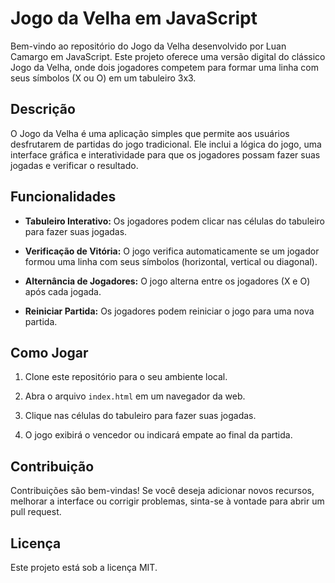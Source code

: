 # Jogo da Velha em JavaScript

Bem-vindo ao repositório do Jogo da Velha desenvolvido por Luan Camargo em JavaScript. Este projeto oferece uma versão digital do clássico Jogo da Velha, onde dois jogadores competem para formar uma linha com seus símbolos (X ou O) em um tabuleiro 3x3.

## Descrição

O Jogo da Velha é uma aplicação simples que permite aos usuários desfrutarem de partidas do jogo tradicional. Ele inclui a lógica do jogo, uma interface gráfica e interatividade para que os jogadores possam fazer suas jogadas e verificar o resultado.

## Funcionalidades

- **Tabuleiro Interativo:** Os jogadores podem clicar nas células do tabuleiro para fazer suas jogadas.
  
- **Verificação de Vitória:** O jogo verifica automaticamente se um jogador formou uma linha com seus símbolos (horizontal, vertical ou diagonal).

- **Alternância de Jogadores:** O jogo alterna entre os jogadores (X e O) após cada jogada.

- **Reiniciar Partida:** Os jogadores podem reiniciar o jogo para uma nova partida.

## Como Jogar

1. Clone este repositório para o seu ambiente local.
   
2. Abra o arquivo `index.html` em um navegador da web.
   
3. Clique nas células do tabuleiro para fazer suas jogadas.
   
4. O jogo exibirá o vencedor ou indicará empate ao final da partida.

## Contribuição

Contribuições são bem-vindas! Se você deseja adicionar novos recursos, melhorar a interface ou corrigir problemas, sinta-se à vontade para abrir um pull request.

## Licença

Este projeto está sob a licença MIT.
